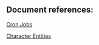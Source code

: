 ## Document references:

[Cron Jobs](https://www.ostechnix.com/a-beginners-guide-to-cron-jobs/)

[Character Entities](https://brajeshwar.me/entities/)